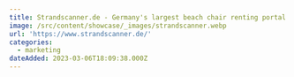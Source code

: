 ```yaml
---
title: Strandscanner.de - Germany's largest beach chair renting portal
image: /src/content/showcase/_images/strandscanner.webp
url: 'https://www.strandscanner.de/'
categories:
  - marketing
dateAdded: 2023-03-06T18:09:38.000Z
---
```


